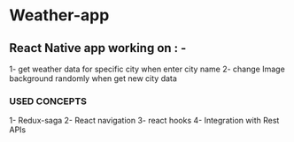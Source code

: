 # Weather-app
## React Native app working on : -

1- get weather data  for specific city when enter city name
2- change Image background randomly when get new city data

###  USED CONCEPTS 
1- Redux-saga 
2- React navigation 
3- react hooks 
4- Integration with Rest APIs 
